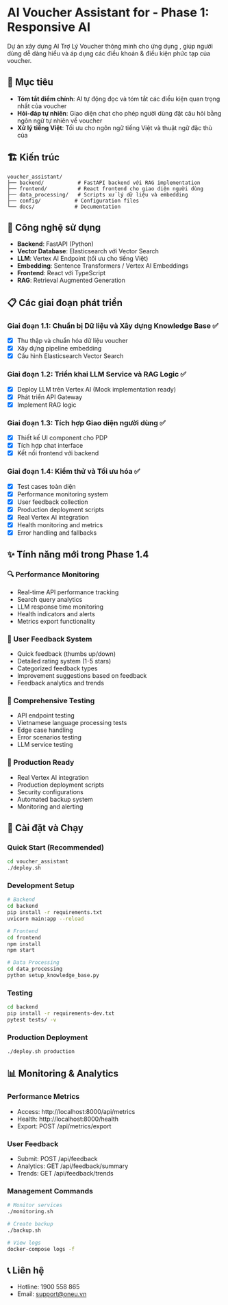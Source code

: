 # AI Voucher Assistant for   - Phase 1: Responsive AI

Dự án xây dựng AI Trợ Lý Voucher thông minh cho ứng dụng  , giúp người dùng dễ dàng hiểu và áp dụng các điều khoản & điều kiện phức tạp của voucher.

## 🎯 Mục tiêu

- **Tóm tắt điểm chính**: AI tự động đọc và tóm tắt các điều kiện quan trọng nhất của voucher
- **Hỏi-đáp tự nhiên**: Giao diện chat cho phép người dùng đặt câu hỏi bằng ngôn ngữ tự nhiên về voucher
- **Xử lý tiếng Việt**: Tối ưu cho ngôn ngữ tiếng Việt và thuật ngữ đặc thù của  

## 🏗️ Kiến trúc

```
voucher_assistant/
├── backend/           # FastAPI backend với RAG implementation
├── frontend/          # React frontend cho giao diện người dùng
├── data_processing/   # Scripts xử lý dữ liệu và embedding
├── config/           # Configuration files
└── docs/             # Documentation
```

## 🚀 Công nghệ sử dụng

- **Backend**: FastAPI (Python)
- **Vector Database**: Elasticsearch với Vector Search
- **LLM**: Vertex AI Endpoint (tối ưu cho tiếng Việt)
- **Embedding**: Sentence Transformers / Vertex AI Embeddings
- **Frontend**: React với TypeScript
- **RAG**: Retrieval Augmented Generation

## 📋 Các giai đoạn phát triển

### Giai đoạn 1.1: Chuẩn bị Dữ liệu và Xây dựng Knowledge Base ✅
- [x] Thu thập và chuẩn hóa dữ liệu voucher
- [x] Xây dựng pipeline embedding
- [x] Cấu hình Elasticsearch Vector Search

### Giai đoạn 1.2: Triển khai LLM Service và RAG Logic ✅
- [x] Deploy LLM trên Vertex AI (Mock implementation ready)
- [x] Phát triển API Gateway
- [x] Implement RAG logic

### Giai đoạn 1.3: Tích hợp Giao diện người dùng ✅
- [x] Thiết kế UI component cho PDP
- [x] Tích hợp chat interface
- [x] Kết nối frontend với backend

### Giai đoạn 1.4: Kiểm thử và Tối ưu hóa ✅
- [x] Test cases toàn diện
- [x] Performance monitoring system
- [x] User feedback collection
- [x] Production deployment scripts
- [x] Real Vertex AI integration
- [x] Health monitoring and metrics
- [x] Error handling and fallbacks

## ✨ Tính năng mới trong Phase 1.4

### 🔍 Performance Monitoring
- Real-time API performance tracking
- Search query analytics
- LLM response time monitoring
- Health indicators and alerts
- Metrics export functionality

### 💬 User Feedback System
- Quick feedback (thumbs up/down)
- Detailed rating system (1-5 stars)
- Categorized feedback types
- Improvement suggestions based on feedback
- Feedback analytics and trends

### 🧪 Comprehensive Testing
- API endpoint testing
- Vietnamese language processing tests
- Edge case handling
- Error scenarios testing
- LLM service testing

### 🚀 Production Ready
- Real Vertex AI integration
- Production deployment scripts
- Security configurations
- Automated backup system
- Monitoring and alerting

## 🔧 Cài đặt và Chạy

### Quick Start (Recommended)
```bash
cd voucher_assistant
./deploy.sh
```

### Development Setup
```bash
# Backend
cd backend
pip install -r requirements.txt
uvicorn main:app --reload

# Frontend
cd frontend
npm install
npm start

# Data Processing
cd data_processing
python setup_knowledge_base.py
```

### Testing
```bash
cd backend
pip install -r requirements-dev.txt
pytest tests/ -v
```

### Production Deployment
```bash
./deploy.sh production
```

## 📊 Monitoring & Analytics

### Performance Metrics
- Access: http://localhost:8000/api/metrics
- Health: http://localhost:8000/health
- Export: POST /api/metrics/export

### User Feedback
- Submit: POST /api/feedback
- Analytics: GET /api/feedback/summary
- Trends: GET /api/feedback/trends

### Management Commands
```bash
# Monitor services
./monitoring.sh

# Create backup
./backup.sh

# View logs
docker-compose logs -f
```

## 📞 Liên hệ

- Hotline: 1900 558 865
- Email: support@oneu.vn
